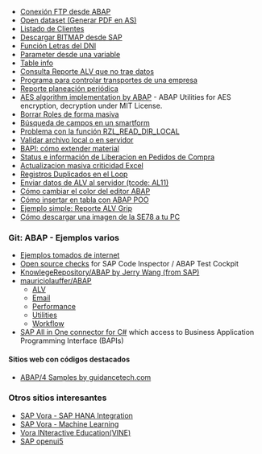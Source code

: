 * [Conexión FTP desde ABAP](https://github.com/SidVal/ABAP/tree/master/codigos/conexion-ftp-desde-abap-poo)
* [Open dataset (Generar PDF en AS)](https://github.com/SidVal/ABAP/tree/master/codigos/otf-to-pdf)
* [Listado de Clientes](https://github.com/SidVal/ABAP/tree/master/codigos/listado-clientes)
* [Descargar BITMAP desde SAP](https://github.com/SidVal/ABAP/tree/master/codigos/download-bitmap-from-sap)
* [Función Letras del DNI](https://github.com/SidVal/ABAP/tree/master/codigos/letras-dni)
* [Parameter desde una variable](https://github.com/SidVal/ABAP/tree/master/codigos/parameter-desde-una-variable)
* [Table info](https://github.com/SidVal/ABAP/tree/master/codigos/table-info)
* [Consulta Reporte ALV que no trae datos](https://github.com/SidVal/ABAP/tree/master/codigos/reporte-alv)
* [Programa para controlar transportes de una empresa](https://github.com/SidVal/ABAP/tree/master/codigos/control-transporte-empresa)
* [Reporte planeación periódica](https://github.com/SidVal/ABAP/tree/master/codigos/reporte-planeacion-periodica)
* [AES algorithm implementation by ABAP](https://github.com/SidVal/ABAP/tree/master/codigos/abap-for-aes) -
ABAP Utilities for AES encryption, decryption under MIT License. 
* [Borrar Roles de forma masiva](https://github.com/SidVal/ABAP/tree/master/codigos/borrar-roles)
* [Búsqueda de campos en un smartform](https://github.com/SidVal/ABAP/tree/master/codigos/busqueda-campo-smartform)
* [Problema con la función RZL_READ_DIR_LOCAL](https://github.com/SidVal/ABAP/tree/master/codigos/funcion-rzl-read-dir-local)
* [Validar archivo local o en servidor](https://github.com/SidVal/ABAP/tree/master/codigos/validar-archivo-local-servidor)
* [BAPI: cómo extender material](https://github.com/SidVal/ABAP/tree/master/codigos/bapi-extender-material)
* [Status e información de Liberacion en Pedidos de Compra](https://github.com/SidVal/ABAP/tree/master/codigos/informacion-liberacion-pedidos-compra)
* [Actualizacion masiva criticidad Excel](https://github.com/SidVal/ABAP/tree/master/codigos/Actualizacion-masiva-criticidad-Excel)
* [Registros Duplicados en el Loop](https://github.com/SidVal/ABAP/tree/master/codigos/registros-duplicados-en-el-loop)
* [Enviar datos de ALV al servidor (tcode: AL11)](https://github.com/SidVal/ABAP/tree/master/codigos/enviar-datos-alv-al-servidor)
* [Cómo cambiar el color del editor ABAP](https://github.com/SidVal/ABAP/tree/master/codigos/cambiar-color-de-editor-abap)
* [Cómo insertar en tabla con ABAP POO](https://github.com/consultoria-sap/ABAP/blob/master/codigos/insertar-en-tabla-sql/v0.abap)
* [Ejemplo simple: Reporte ALV Grip](https://github.com/consultoria-sap/ABAP/blob/master/codigos/ejemplo-alv-report-simple/v0.abap)
* [Cómo descargar una imagen de la SE78 a tu PC](https://github.com/consultoria-sap/ABAP/blob/master/codigos/recuperar-imagen-se78/ZRECUPERAR_IMAGEN_SE78.abap)

### Git: ABAP - Ejemplos varios
* [Ejemplos tomados de internet](https://github.com/SidVal/ABAP/tree/master/codigos/ejemplos)
* [Open source checks](https://github.com/larshp/abapOpenChecks) for SAP Code Inspector / ABAP Test Cockpit
* [KnowlegeRepository/ABAP by Jerry Wang (from SAP)](https://github.com/i042416/KnowlegeRepository/tree/master/ABAP)
* [mauriciolauffer/ABAP](https://github.com/mauriciolauffer/ABAP)
  * [ALV](https://github.com/mauriciolauffer/ABAP/tree/master/ALV)
  * [Email](https://github.com/mauriciolauffer/ABAP/tree/master/Email)
  * [Performance](https://github.com/mauriciolauffer/ABAP/tree/master/Performance)
  * [Utilities](https://github.com/mauriciolauffer/ABAP/tree/master/Utilities)
  * [Workflow](https://github.com/mauriciolauffer/ABAP/tree/master/Workflow)
* [SAP All in One connector for C#](https://github.com/cuesto/SAPDotNetConnector) which access to Business Application Programming Interface (BAPIs)  

#### Sitios web con códigos destacados
* [ABAP/4 Samples by guidancetech.com](http://www.guidancetech.com/people/holland/sap/abap/)

### Otros sitios interesantes
* [SAP Vora - SAP HANA Integration](https://github.com/SAP/vora-vine/blob/master/documentation/vora_hana_integration/README.md#sap-vora---sap-hana-integration)
* [SAP Vora - Machine Learning](https://github.com/SAP/vora-vine/blob/master/documentation/machine_learning/README.md#machine-learning)
* [Vora INteractive Education(VINE)](https://github.com/SAP/vora-vine)
* [SAP openui5](https://github.com/SAP/openui5)
